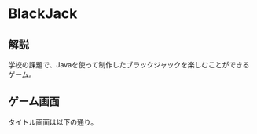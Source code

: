 # BlackJack

## 解説

学校の課題で、Javaを使って制作したブラックジャックを楽しむことができるゲーム。

## ゲーム画面

タイトル画面は以下の通り。

<p align="center">
  <img src="docs/images/figure1.png" alt="No　date" width="300" height="300>
</p>
